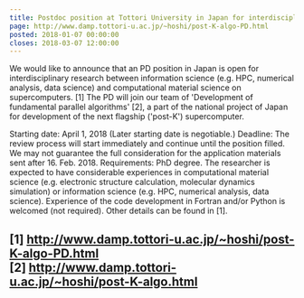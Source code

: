 ```yaml
---
title: Postdoc position at Tottori University in Japan for interdisciplinary research between information science and material science on supercomputers
page: http://www.damp.tottori-u.ac.jp/~hoshi/post-K-algo-PD.html
posted: 2018-01-07 00:00:00
closes: 2018-03-07 12:00:00
---
```


We would like to announce that an PD position in Japan is open
for interdisciplinary research between information science
(e.g. HPC, numerical analysis, data science)
and computational material science on supercomputers. [1]
The PD will join our team of
'Development of fundamental parallel algorithms' [2],
a part of the national project of Japan for development of
the next flagship ('post-K') supercomputer.

Starting date: April 1, 2018 (Later starting date is negotiable.)
Deadline: The review process will start immediately and continue
until the position filled. We may not guarantee the full consideration
for the application materials sent after 16. Feb. 2018.
Requirements: PhD degree. The researcher is expected to have
considerable experiences in computational material science (e.g.
electronic structure calculation, molecular dynamics simulation) or
information science (e.g. HPC, numerical analysis, data science).
Experience of the code development in Fortran and/or Python is
welcomed (not required). Other details can be found in [1].

[1] <http://www.damp.tottori-u.ac.jp/~hoshi/post-K-algo-PD.html>  
[2] <http://www.damp.tottori-u.ac.jp/~hoshi/post-K-algo.html>
--------------------------------------

